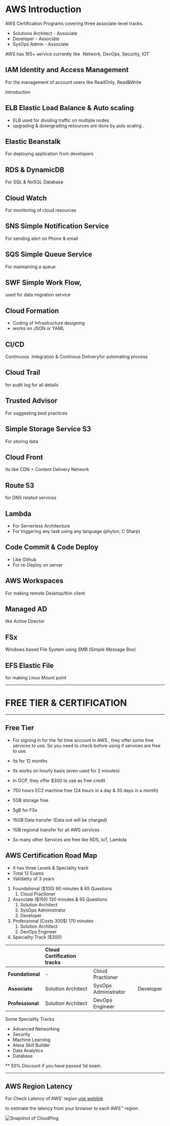 # AWS Introduction

AWS Certification Programs covering three associate-level tracks.
- Solutions Architect - Associate
- Developer - Associate
- SysOps Admin - Associate

AWS has 165+ service currently like  Network, DevOps, Security, IOT

## IAM Identity and Access Management 
For the management of account users like ReadOnly, Read&Write

Introduction 

## ELB Elastic Load Balance & Auto scaling  
- ELB used for dividing traffic on multiple nodes
- upgrading & downgrading resources are done by auto scaling .

## Elastic Beanstalk
For deploying application from developers

## RDS & DynamicDB
For SQL & NoSQL Database

## Cloud Watch
For monitoring of cloud resources

## SNS Simple Notification Service 
For sending alert on Phone & email 

## SQS Simple Queue Service 
For maintaining a queue 

## SWF Simple Work Flow, 
used for data migration service

## Cloud Formation 
- Coding of Infrastructure designing 
- works on JSON or YAML
  
## CI/CD 
Continuous  Integration & Continous Deliveryfor automating process

## Cloud Trail 
for audit log for all details

## Trusted Advisor
For suggesting best practices

## Simple Storage Service S3
For storing data 

## Cloud Front
Its like CDN = Content Delivery Network

## Route 53
for DNS related services 

## Lambda
- For Serverless Architecture 
- For triggering any task using any language (phyton, C Sharp)

## Code Commit & Code Deploy 
- Like Github
- For re-Deploy on server 

## AWS Workspaces
For making remote Desktop/thin client

## Managed AD 
like Active Director

## FSx 
Windows based File System using SMB (Simple Message Box)

## EFS Elastic File 
for making Linux Mount point 

-------------------------

# FREE TIER & CERTIFICATION 
---

## Free Tier 
- For signing in for the 1st time account in AWS , they offer some free services to use. So you need to check before using if services are free to use.
- Its for 12 months
- Its works on hourly basis (even used for 2 minutes)
- In GCP, they offer $300 to use as free credit

- 750 hours EC2 machine free (24 hours in a day & 30 days in a month)
- 5GB storage free
- 5gB for FSx
- 15GB Data transfer (Data out will be charged)
- 1GB regional transfer for all AWS services
- So many other Services are free like RDS, IoT, Lambda

## AWS Certification Road Map

- It has three Levels & Speciality track
- Total 12 Exams
- Validatity of 3 years 

1. Foundational ($100) 90 minutes & 65 Questions
   1. Cloud Practioner
2. Associate ($150) 130 minutes & 65 Questions
   1. Solution Architect
   2. SysOps Administrator
   3. Developer
3. Professional (Costs 300$) 170 minutes 
   1. Solution Architect
   2. DevOps Engineer
4. Speciality Track ($300)

| | Cloud Certification tracks | ||
| :--- | :------------------------- | :----- | :-------- |
| **Foundational**| - | Cloud Practioner                 |        |
| **Associate** | Solution Architect                  | SysOps Administrator | Developer |
| **Professional** | Solution Architect          | DevOps Engineer   | 

Some Speciality Tracks 
- Advanced Networking
- Security
- Machine Learning
- Alexa Skill Builder
- Data Analytics
- Database

** 50% Discount if you have passed 1st exam.

------

## AWS Region Latency
For Check Latency of AWS' region
[use weblink](https://cloudping.info/)

 to estimate the latency from your browser to each AWS™ region.



![Snapshot of CloudPing](https://www.github.com/engineerbaz/AWS-Cloud-Knowledge/blob/master/images/CloudPing.jpg)
 














